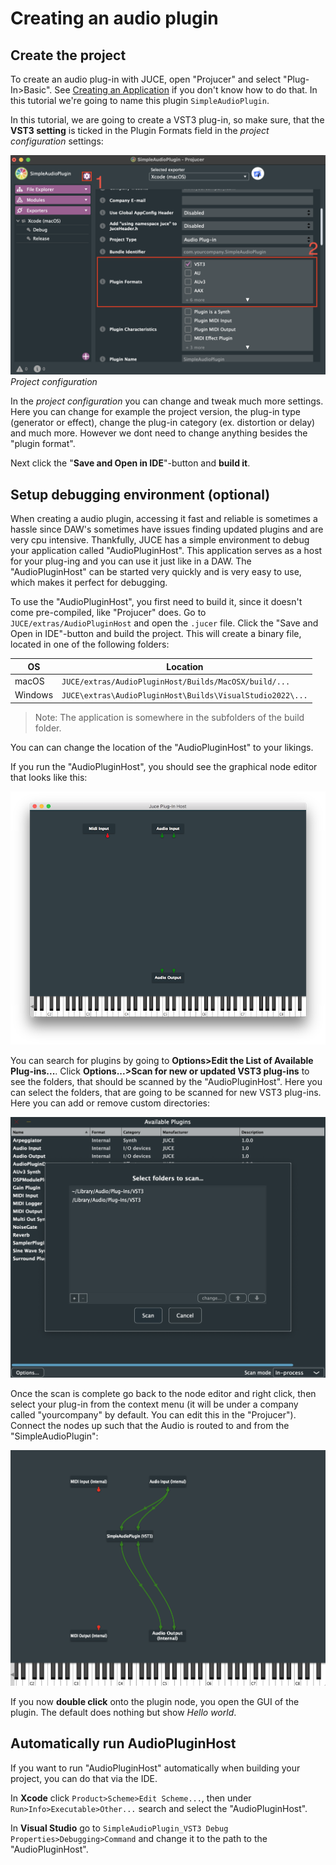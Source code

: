 # Creating an audio plugin

## Create the project
To create an audio plug-in with JUCE, open "Projucer" and select "Plug-In>Basic". See [Creating an Application](/getting_started/installation/installation/#creating-an-application) if you don't know how to do that. In this tutorial we're going to name this plugin `SimpleAudioPlugin`.

In this tutorial, we are going to create a VST3 plug-in, so make sure, that the **VST3 setting** is ticked in the Plugin Formats field in the *project configuration* settings:

![project configuration screenshot](images/project_configuration_screenshot.png)
*Project configuration*

In the *project configuration* you can change and tweak much more settings. Here you can change for example the project version, the plug-in type (generator or effect), change the plug-in category (ex. distortion or delay) and much more. However we dont need to change anything besides the "plugin format".

Next click the "**Save and Open in IDE**"-button and **build it**.

## Setup debugging environment (optional)
When creating a audio plugin, accessing it fast and reliable is sometimes a hassle since DAW's sometimes have issues finding updated plugins and are very cpu intensive. Thankfully, JUCE has a simple environment to debug your application called "AudioPluginHost". This application serves as a host for your plug-ing and you can use it just like in a DAW. The "AudioPluginHost" can be started very quickly and is very easy to use, which makes it perfect for debugging.

To use the "AudioPluginHost", you first need to build it, since it doesn't come pre-compiled, like "Projucer" does. Go to `JUCE/extras/AudioPluginHost` and open the `.jucer` file. Click the "Save and Open in IDE"-button and build the project. This will create a binary file, located in one of the following folders:

| OS | Location |
| --- | --- |
| macOS  | `JUCE/extras/AudioPluginHost/Builds/MacOSX/build/...`
| Windows | `JUCE\extras\AudioPluginHost\Builds\VisualStudio2022\...`|

>Note: The application is somewhere in the subfolders of the build folder.

You can can change the location of the "AudioPluginHost" to your likings.

If you run the "AudioPluginHost", you should see the graphical node editor that looks like this:

![graphical node_editor screenshot](images/graphical_node_editor_screenshot.png)

You can search for plugins by going to **Options>Edit the List of Available Plug-ins...**. Click **Options...>Scan for new or updated VST3 plug-ins** to see the folders, that should be scanned by the "AudioPluginHost". Here you can select the folders, that are going to be scanned for new VST3 plug-ins. Here you can add or remove custom directories:

![folders to be scanned screenshot](images/folders_to_be_scanned_screenshot.png)

Once the scan is complete go back to the node editor and right click, then select your plug-in from the context menu (it will be under a company called "yourcompany" by default. You can edit this in the "Projucer"). Connect the nodes up such that the Audio is routed to and from the "SimpleAudioPlugin":

![routings screenshot](images/routings_screenshot.png)

If you now **double click** onto the plugin node, you open the GUI of the plugin. The default does nothing but show *Hello world*.


## Automatically run AudioPluginHost
If you want to run "AudioPluginHost" automatically when building your project, you can do that via the IDE. 

In **Xcode** click `Product>Scheme>Edit Scheme...`, then under `Run>Info>Executable>Other...` search and select the "AudioPluginHost".

In **Visual Studio** go to `SimpleAudioPlugin_VST3 Debug Properties>Debugging>Command` and change it to the path to the "AudioPluginHost".